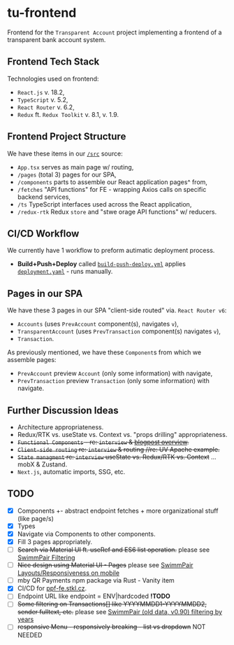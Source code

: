 # tu-frontend
Frontend for the `Transparent Account` project implementing a frontend of a transparent bank account system.  

## Frontend Tech Stack
Technologies used on frontend:
- `React.js` v. 18.2,
- `TypeScript` v. 5.2,
- `React Router` v. 6.2,
- `Redux` ft. `Redux Toolkit` v. 8.1, v. 1.9.

## Frontend Project Structure
We have these items in our [`/src`](https://github.com/KlosStepan/tu-frontend/tree/main/src) source:  
- `App.tsx` serves as main page w/ routing,
- `/pages` (total 3) pages for our SPA,
- `/components` parts to assemble our React application pages^ from,
- `/fetches` "API functions" for FE - wrapping Axios calls on specific backend services,
- `/ts` TypeScript interfaces used across the React application,
- `/redux-rtk` Redux `store` and "stwe orage API functions" w/ reducers.

## CI/CD Workflow
We currently have 1 workflow to preform autimatic deployment process.
- **Build+Push+Deploy** called [`build-push-deploy.yml`](https://github.com/KlosStepan/tu-frontend/blob/main/.github/workflows/build-push-deploy.yml) applies [`deployment.yaml`](https://github.com/KlosStepan/tu-frontend/blob/main/config/deployment.yaml) - runs manually.
## Pages in our SPA
We have these 3 pages in our SPA "client-side routed" via. `React Router v6`:
- `Accounts` (uses `PrevAccount` component(s), navigates `v`),
- `TransparentAccount` (uses `PrevTransaction` component(s) navigates `v`),
- `Transaction`.  

As previously mentioned, we have these `Component`s from which we assemble pages:
- `PrevAccount` preview `Account` (only some information) with navigate,
- `PrevTransaction` preview `Transaction` (only some information) with navigate.

## Further Discussion Ideas
- Architecture appropriateness.
- Redux/RTK vs. useState vs. Context vs. "props drilling" appropriateness.
- ~~`Functional Components` - re: `interview` & [blogpost overview](http://blog.stkl.cz/8-react-component-overview/).~~
- ~~`Client-side routing` re: `interview` & routing //re: UV Apache example.~~
- ~~`State managment` re: `interview` useState vs. Redux/RTK vs. Context~~ ... mobX & Zustand.
- `Next.js`, automatic imports, SSG, etc. 

## TODO
- [x] Components +- abstract endpoint fetches + more organizational stuff (like page/s) 
- [x] Types
- [x] Navigate via Components to other components.
- [x] Fill 3 pages appropriately.
- [ ] ~~Search via Material UI ft. useRef and ES6 list operation.~~ please see [SwimmPair Filtering](http://swimmpair.stkl.cz/lide.php)
- [ ] ~~Nice design using Material UI - Pages~~ please see [SwimmPair Layouts/Responsiveness on mobile](http://swimmpair.stkl.cz/index.php)
- [ ] mby QR Payments npm package via Rust - Vanity item
- [x] CI/CD for [ppf-fe.stkl.cz](http://ppf-fe.stkl.cz). 
- [ ] Endpoint URL like endpoint = ENV|hardcoded **!TODO**
- [ ] ~~Some filtering on Transactions[] like YYYYMMDD1-YYYYMMDD2, sender fulltext, etc.~~ please see [SwimmPair (old data, v0.90) filtering by years](http://swimmpair090.stkl.cz/clovek.php?id=21)
- [ ] ~~responsive Menu - responsively breaking - list vs dropdown~~ NOT NEEDED